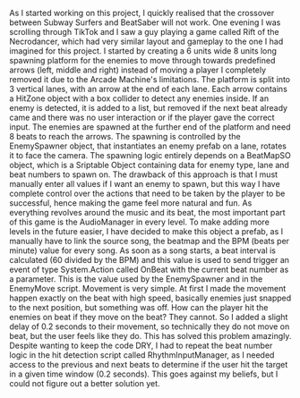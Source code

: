 As I started working on this project, I quickly realised that the crossover between Subway Surfers and BeatSaber will not work. One evening I was scrolling through TikTok and I saw a guy playing a game called Rift of the Necrodancer, which had very similar layout and gameplay to the one I had imagined for this project. I started by creating a 6 units wide 8 units long spawning platform for the enemies to move through towards predefined arrows (left, middle and right) instead of moving a player I completely removed it due to the Arcade Machine's limitations. The platform is split into 3 vertical lanes, with an arrow at the end of each lane. Each arrow contains a HitZone object with a box collider to detect any enemies inside. If an enemy is detected, it is added to a list, but removed if the next beat already came and there was no user interaction or if the player gave the correct input.
The enemies are spawned at the further end of the platform and need 8 beats to reach the arrows. The spawning is controlled by the EnemySpawner object, that instantiates an enemy prefab on a lane, rotates it to face the camera. The spawning logic entirely depends on a BeatMapSO object, which is a Sriptable Object containing data for enemy type, lane and beat numbers to spawn on. The drawback of this approach is that I must manually enter all values if I want an enemy to spawn, but this way I have complete control over the actions that need to be taken by the player to be successful, hence making the game feel more natural and fun. 
As everything revolves around the music and its beat, the most important part of this game is the AudioManager in every level. To make adding more levels in the future easier, I have decided to make this object a prefab, as I manually have to link the source song, the beatmap and the BPM (beats per minute) value for every song. As soon as a song starts, a beat interval is calculated (60 divided by the BPM) and this value is used to send trigger an event of type System.Action<int> called OnBeat with the current beat number as a parameter. This is the value used by the EnemySpawner and in the EnemyMove script. Movement is very simple. At first I made the movement happen exactly on the beat with high speed, basically enemies just snapped to the next position, but something was off. How can the player hit the enemies on beat if they move on the beat? They cannot. So I added a slight delay of 0.2 seconds to their movement, so technically they do not move on beat, but the user feels like they do. This has solved this problem amazingly. 
Despite wanting to keep the code DRY, I had to repeat the beat number logic in the hit detection script called RhythmInputManager, as I needed access to the previous and next beats to determine if the user hit the target in a given time window (0.2 seconds). This goes against my beliefs, but I could not figure out a better solution yet. 

